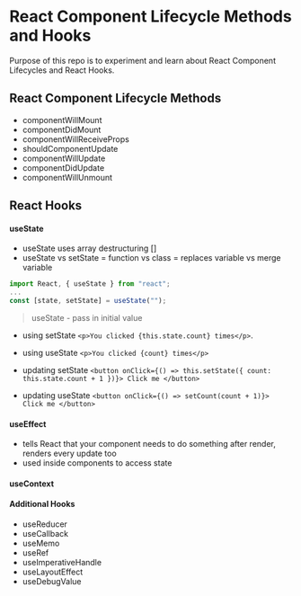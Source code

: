 # React Component Lifecycle Methods and Hooks
Purpose of this repo is to experiment and learn about React Component Lifecycles and React Hooks.

## React Component Lifecycle Methods
- componentWillMount
- componentDidMount
- componentWillReceiveProps
- shouldComponentUpdate
- componentWillUpdate
- componentDidUpdate
- componentWillUnmount

## React Hooks
#### useState
- useState uses array destructuring []
- useState vs setState = function vs class = replaces variable vs merge variable
```javascript
import React, { useState } from "react";
...
const [state, setState] = useState("");
```
> useState - pass in initial value

- using setState
`<p>You clicked {this.state.count} times</p>`.
- using useState
`<p>You clicked {count} times</p>`

- updating setState
`<button onClick={() => this.setState({ count: this.state.count + 1 })}> Click me </button>`
- updating useState
`<button onClick={() => setCount(count + 1)}> Click me </button>`

#### useEffect
- tells React that your component needs to do something after render, renders every update too
- used inside components to access state

#### useContext


#### Additional Hooks
- useReducer
- useCallback
- useMemo
- useRef
- useImperativeHandle
- useLayoutEffect
- useDebugValue
